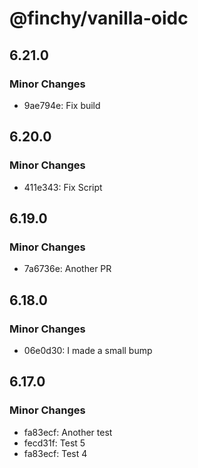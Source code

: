 # @finchy/vanilla-oidc

## 6.21.0

### Minor Changes

- 9ae794e: Fix build

## 6.20.0

### Minor Changes

- 411e343: Fix Script

## 6.19.0

### Minor Changes

- 7a6736e: Another PR

## 6.18.0

### Minor Changes

- 06e0d30: I made a small bump

## 6.17.0

### Minor Changes

- fa83ecf: Another test
- fecd31f: Test 5
- fa83ecf: Test 4
